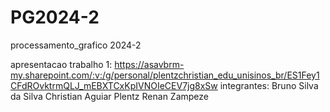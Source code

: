 # PG2024-2
processamento_grafico 2024-2

apresentacao trabalho 1:
https://asavbrm-my.sharepoint.com/:v:/g/personal/plentzchristian_edu_unisinos_br/ES1Fey1CFdROvktrmQLJ_mEBXTCxKpIVNOIeCEV7jg8xSw
integrantes:
Bruno Silva da Silva
Christian Aguiar Plentz
Renan Zampeze

